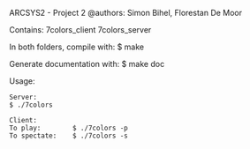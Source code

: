ARCSYS2 - Project 2
@authors: Simon Bihel, Florestan De Moor

Contains:
	7colors_client
	7colors_server
	
In both folders, compile with:
	$ make

Generate documentation with:
	$ make doc
	
Usage:

	Server:
	$ ./7colors
	
	Client:
	To play:		$ ./7colors -p 
	To spectate: 	$ ./7colors -s
